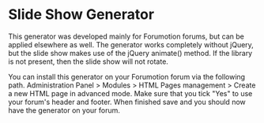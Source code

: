 # Slide Show Generator
This generator was developed mainly for Forumotion forums, but can be applied elsewhere as well. The generator works completely without jQuery, but the slide show makes use of the jQuery animate() method. If the library is not present, then the slide show will not rotate.

You can install this generator on your Forumotion forum via the following path. Administration Panel > Modules > HTML Pages management > Create a new HTML page in advanced mode. Make sure that you tick "Yes" to use your forum's header and footer. When finished save and you should now have the generator on your forum.